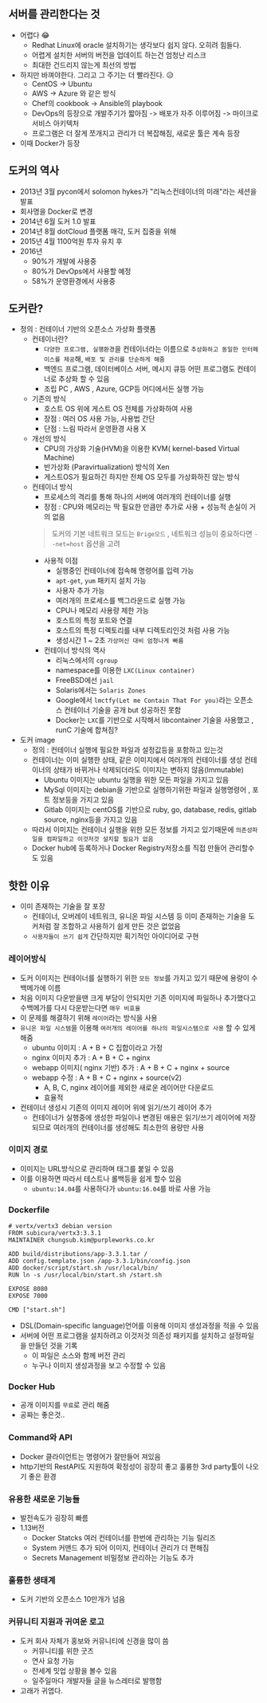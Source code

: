 ## 서버를 관리한다는 것
- 어렵다 😂
  - Redhat Linux에 oracle 설치하기는 생각보다 쉽지 않다. 오히려 힘들다.
  - 어렵게 설치한 서버의 버전을 업데이트 하는건 엄청난 리스크
  - 최대한 건드리지 않는게 최선의 방법
- 하지만 바껴야한다. 그리고 그 주기는 더 빨라진다. 😥
  - CentOS -> Ubuntu
  - AWS -> Azure 와 같은 방식
  - Chef의 cookbook -> Ansible의 playbook
  - DevOps의 등장으로 개발주기가 짧아짐 -> 배포가 자주 이루어짐 -> 마이크로서비스 아키텍처
  - 프로그램은 더 잘게 쪼개지고 관리가 더 복잡해짐, 새로운 툴은 계속 등장
- 이때 Docker가 등장

## 도커의 역사
- 2013년 3월 pycon에서 solomon hykes가 "리눅스컨테이너의 미래"라는 세션을 발표
- 회사명을 Docker로 변경
- 2014년 6월 도커 1.0 발표
- 2014년 8월 dotCloud 플랫폼 매각, 도커 집중을 위해
- 2015년 4월 1100억원 투자 유치 후
- 2016년 
    - 90%가 개발에 사용중
    - 80%가 DevOps에서 사용할 예정
    - 58%가 운영환경에서 사용중

## 도커란?
- 정의 : 컨테이너 기반의 오픈소스 가상화 플랫폼
  - 컨테이너란? 
    - ```다양한 프로그램, 실행환경```을 컨테이너라는 이름으로 ```추상화하고 동일한 인터페이스를 제공```해, ```배포 및 관리를 단순하게 해줌```
    - 백엔드 프로그램, 데이터베이스 서버, 메시지 큐등 어떤 프로그램도 컨테이너로 추상화 할 수 있음
    - 조립 PC , AWS , Azure,  GCP등 어디에서든 실행 가능
  - 기존의 방식
    - 호스트 OS 위에 게스트 OS 전체를 가상화하여 사용
    - 장점 : 여러 OS 사용 가능, 사용법 간단
    - 단점 : 느림 따라서 운영환경 사용 X
  - 개선의 방식
    - CPU의 가상화 기술(HVM)을 이용한 KVM( kernel-based Virtual Machine)
    - 반가상화 (Paravirtualization) 방식의 Xen
    - 게스트OS가 필요하긴 하지만 전체 OS 모두를 가상화하진 않는 방식
  - 컨테이너 방식
    - 프로세스의 격리를 통해 하나의 서버에 여러개의 컨테이너를 실행
    - 장점 : CPU와 메모리는 딱 필요한 만큼만 추가로 사용 + 성능적 손실이 거의 없음
    > 도커의 기본 네트워크 모드는 ```Brige모드``` , 네트워크 성능이 중요하다면 ```--net=host``` 옵션을 고려
    - 사용적 이점
      - 실행중인 컨테이너에 접속해 명령어를 입력 가능 
      - ```apt-get```, ```yum``` 패키지 설치 가능
      - 사용자 추가 가능
      - 여러개의 프로세스를 백그라운드로 실행 가능
      - CPU나 메모리 사용량 제한 가능
      - 호스트의 특정 포트와 연결
      - 호스트의 특정 디렉토리를 내부 디렉토리인것 처럼 사용 가능
      - 생성시간 1 ~ 2초 ```가상머신 대비 엄청나게 빠름```
    - 컨테이너 방식의 역사
      - 리눅스에서의 ```cgroup``` 
      - namespace를 이용한 ```LXC(Linux container)```
      - FreeBSD에선 ```jail```
      - Solaris에서는 ```Solaris Zones```
      - Google에서 ```lmctfy(Let me Contain That For you)```라는 오픈소스 컨테이너 기술을 공개 but 성공하진 못함
      - Docker는 ```LXC```를 기반으로 시작해서 libcontainer 기술을 사용했고 , runC 기술에 합쳐짐?
- 도커 image
  - 정의 : 컨테이너 실행에 필요한 파일과 설정값등을 포함하고 있는것
  - 컨테이너는 이미 실행한 상태, 같은 이미지에서 여러개의 컨테이너를 생성 컨테이너의 상태가 바뀌거나 삭제되더라도 이미지는 변하지 않음(Immutable)
    - Ubuntu 이미지는 ubuntu 실행을 위한 모든 파일을 가지고 있음
    - MySql 이미지는 debian을 기반으로 실행하기위한 파일과 실행명령어 , 포트 정보등을 가지고 있음
    - Gitlab 이미지는 centOS를 기반으로 ruby, go, database, redis, gitlab source, nginx등을 가지고 있음
  - 따라서 이미지는 컨테이너 실행을 위한 모든 정보를 가지고 있기때문에 ```의존성파일을 컴파일하고 이것저것 설치할 필요가 없음```
  - Docker hub에 등록하거나 Docker Registry저장소를 직접 만들어 관리할수도 있음

## 핫한 이유
- 이미 존재하는 기술을 잘 포장
  - 컨테이너, 오버레이 네트워크, 유니온 파일 시스템 등 이미 존재하는 기술을 도커처럼 잘 조합하고 사용하기 쉽게 만든 것은 없었음
  - ```사용자들이 쓰기 쉽게``` 간단하지만 획기적인 아이디어로 구현
### 레이어방식
- 도커 이미지는 컨테이너를 실행하기 위한 ```모든 정보```를 가지고 있기 때문에 용량이 수백메가에 이름
- 처음 이미지 다운받을땐 크게 부담이 안되지만 기존 이미지에 파일하나 추가했다고 수백메가를 다시 다운받는다면 ```매우 비효율```
- 이 문제를 해결하기 위해 ```레이어```라는 방식을 사용
- ```유니온 파일 시스템```을 이용해 ```여러개의 레이어를 하나의 파일시스템으로 사용``` 할 수 있게 해줌
  - ubuntu 이미지 :  A + B + C 집합이라고 가정
  - nginx 이미지 추가 : A + B + C + nginx
  - webapp 이미지( nginx 기반) 추가 : A + B + C + nginx + source
  - webapp 수정 : A + B + C + nginx + source(v2)
    - A, B, C, nginx 레이어를 제외한 새로운 레이어만 다운로드
    - 효율적
- 컨테이너 생성시 기존의 이미지 레이어 위에 읽기/쓰기 레이어 추가
  - 컨테이너가 실행중에 생성한 파일이나 변경된 애용은 읽기/쓰기 레이어에 저장되므로 여러개의 컨테이너를 생성해도 최소한의 용량만 사용
   
### 이미지 경로
- 이미지는 URL방식으로 관리하며 태그를 붙일 수 있음
- 이를 이용하면 따라서 테스트나 롤백등을 쉽게 할수 있음
  - ```ubuntu:14.04```를 사용하다가 ```ubuntu:16.04```를 바로 사용 가능
   
### Dockerfile
```
# vertx/vertx3 debian version
FROM subicura/vertx3:3.3.1
MAINTAINER chungsub.kim@purpleworks.co.kr

ADD build/distributions/app-3.3.1.tar /
ADD config.template.json /app-3.3.1/bin/config.json
ADD docker/script/start.sh /usr/local/bin/
RUN ln -s /usr/local/bin/start.sh /start.sh

EXPOSE 8080
EXPOSE 7000

CMD ["start.sh"]
```
- DSL(Domain-specific language)언어를 이용해 이미지 생성과정을 적을 수 있음
- 서버에 어떤 프로그램을 설치하려고 이것저것 의존성 패키지를 설치하고 설정파일을 만들던 것을 기록
  - 이 파일은 소스와 함께 버전 관리
  - 누구나 이미지 생성과정을 보고 수정할 수 있음
   
### Docker Hub
- 공개 이미지를 ```무료```로 관리 해줌
- 공짜는 좋은것..
   
### Command와 API
- Docker 클라이언트는 명령어가 잘만들어 져있음
- http기반의 RestAPI도 지원하여 확정성이 굉장히 좋고 훌륭한 3rd party툴이 나오기 좋은 환경
   
### 유용한 새로운 기능들
- 발전속도가 굉장히 빠름
- 1.13버전
  - Docker Statcks 여러 컨테이너를 한번에 관리하는 기능 릴리즈
  - System 커맨드 추가 되어 이미지, 컨테이너 관리가 더 편해짐
  - Secrets Management 비밀정보 관리하는 기능도 추가

### 훌륭한 생태계
- 도커 기반의 오픈소스 10만개가 넘음
   
### 커뮤니티 지원과 귀여운 로고
- 도커 회사 자체가 홍보와 커뮤니티에 신경을 많이 씀
  - 커뮤니티를 위한 굿즈
  - 연사 요청 가능
  - 전세계 밋업 상황을 볼수 있음
  - 일주일마다 개발자들 글을 뉴스레터로 발행함
- 고래가 귀엽다.

 

